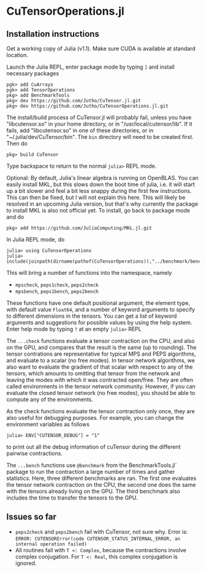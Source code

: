 # CuTensorOperations.jl

## Installation instructions

Get a working copy of Julia (v1.1). Make sure CUDA is available at standard location.

Launch the Julia REPL, enter package mode by typing `]` and install necessary packages
```
pgk> add CuArrays
pgk> add TensorOperations
pkg> add BenchmarkTools
pkg> dev https://github.com/Jutho/CuTensor.jl.git
pkg> dev https://github.com/Jutho/CuTensorOperations.jl.git
```
The install/build process of CuTensor.jl will probably fail, unless you have "libcutensor.so" in your home directory, or in "/usr/local/cutensor/lib". If it fails, add "libcutensor.so" in one of these directories, or in "~/.julia/dev/CuTensor/bin". The `bin` directory will need to be created first. Then do
```
pkg> build CuTensor
```
Type backspace to return to the normal `julia>` REPL mode.

Optional: By default, Julia's linear algebra is running on OpenBLAS. You can easily install MKL, but this slows down the boot time of julia, i.e. it will start up a bit slower and feel a bit less snappy during the first few instructions. This can then be fixed, but I will not explain this here. This will likely be resolved in an upcoming Julia version, but that's why currently the package to install MKL is also not official yet. To install, go back to package mode and do
```
pkg> add https://github.com/JuliaComputing/MKL.jl.git
```

In Julia REPL mode, do
```
julia> using CuTensorOperations
julia> include(joinpath(dirname(pathof(CuTensorOperations)),"../benchmark/bench.jl"))
```

This will bring a number of functions into the namespace, namely
* `mpscheck`, `peps1check`, `peps2check`
* `mpsbench`, `peps1bench`, `peps2bench`

These functions have one default positional argument, the element type, with default value `Float64`, and a number of keyword arguments to specify to different dimensions in the tensors. You can get a list of keyword arguments and suggestions for possible values by using the help system. Enter help mode by typing `?` at an empty `julia>` REPL

The `...check` functions evaluate a tensor contraction on the CPU, and also on the GPU, and compares that the result is the same (up to rounding). The tensor contrations are representative for typical MPS and PEPS algorithms, and evaluate to a scalar (no free modes). In tensor network algorithms, we also want to evaluate the gradient of that scalar with respect to any of the tensors, which amounts to omitting that tensor from the network and leaving the modes with which it was contracted open/free. They are often called environments in the tensor network community. However, if you can evaluate the closed tensor network (no free modes), you should be able to compute any of the environments.

As the check functions evaluate the tensor contraction only once, they are also useful for debugging purposes. For example, you can change the environment variables as follows
```
julia> ENV["CUTENSOR_DEBUG"] = "1"
```
to print out all the debug information of cuTensor during the different pairwise contractions.

The `...bench` functions use `@benchmark` from the BenchmarkTools.jl` package to run the contraction a large number of times and gather statistics. Here, three different benchmarks are ran. The first one evaluates the tensor network contraction on the CPU, the second one does the same with the tensors already living on the GPU. The third benchmark also includes the time to transfer the tensors to the GPU.

## Issues so far

* `peps2check` and `peps2bench` fail with CuTensor, not sure why. Error is:
   `ERROR: CUTENSORError(code CUTENSOR_STATUS_INTERNAL_ERROR, an internal operation failed)`
* All routines fail with `T <: Complex`, because the contractions involve complex conjugation. For `T <: Real`, this complex conjugation is ignored.
